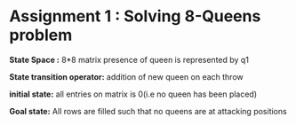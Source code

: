 # Assignment 1 : Solving 8-Queens problem 



**State Space :** 8*8 matrix presence of queen is represented by q1 

**State transition operator:** addition of new queen on each throw

**initial state:** all entries on matrix is 0(i.e no queen has been placed)

**Goal state:** All rows are filled such that no queens are at attacking positions
